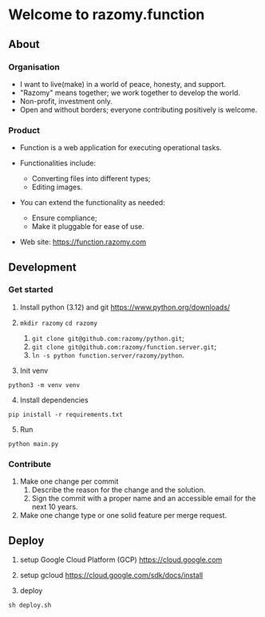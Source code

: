 # Welcome to razomy.function

## About

### Organisation

- I want to live(make) in a world of peace, honesty, and support.
- "Razomy" means together; we work together to develop the world.
- Non-profit, investment only.
- Open and without borders; everyone contributing positively is welcome.

### Product

- Function is a web application for executing operational tasks.

- Functionalities include:
    - Converting files into different types;
    - Editing images.

- You can extend the functionality as needed:
    - Ensure compliance;
    - Make it pluggable for ease of use.

- Web site: https://function.razomy.com

## Development

### Get started

1. Install python (3.12) and git
   https://www.python.org/downloads/

2. `mkdir razomy` `cd razomy`
    1. `git clone git@github.com:razomy/python.git`;
    2. `git clone git@github.com:razomy/function.server.git`;
    3. `ln -s python function.server/razomy/python`.

3. Init venv

```shell
python3 -m venv venv
```

4. Install dependencies

```shell
pip inistall -r requirements.txt
```

5. Run

```shell
python main.py
```

### Contribute

1. Make one change per commit
    1. Describe the reason for the change and the solution.
    2. Sign the commit with a proper name and an accessible email for the next 10 years.
2. Make one change type or one solid feature per merge request.

## Deploy

1. setup Google Cloud Platform (GCP)
   https://cloud.google.com

2. setup gcloud
   https://cloud.google.com/sdk/docs/install

3. deploy

```shell
sh deploy.sh
```
